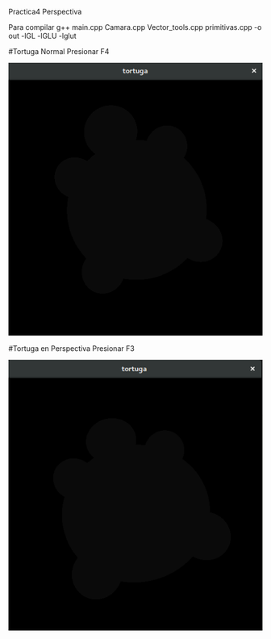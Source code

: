 Practica4 Perspectiva

Para compilar g++ main.cpp Camara.cpp Vector_tools.cpp primitivas.cpp -o out  -lGL -lGLU -lglut


#Tortuga Normal Presionar F4

![alt text](normal.png)



#Tortuga en Perspectiva Presionar F3

![alt text](perspectiva.png)

